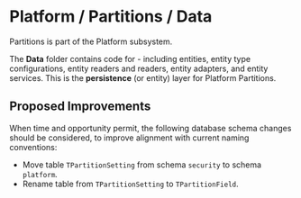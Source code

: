 # Platform / Partitions / Data

Partitions is part of the Platform subsystem.
  
The **Data** folder contains code for - including entities, entity type configurations, entity readers and readers, entity adapters, and entity services. This is the **persistence** (or entity) layer for Platform Partitions.

## Proposed Improvements

When time and opportunity permit, the following database schema changes should be considered, to improve alignment with current naming conventions:

* Move table `TPartitionSetting` from schema `security` to schema `platform`.
* Rename table from `TPartitionSetting` to `TPartitionField`.
